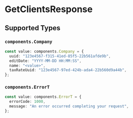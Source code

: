 # GetClientsResponse


## Supported Types

### `components.Company`

```typescript
const value: components.Company = {
  uuid: "123e4567-f315-41ed-85f5-22b561afde9b",
  editDate: "YYYY-MM-DD HH:MM:SS",
  name: "<value>",
  taxRateUuid: "123e4567-97ed-424b-ada4-22b560d9a44b",
};
```

### `components.ErrorT`

```typescript
const value: components.ErrorT = {
  errorCode: 1000,
  message: "An error occurred completing your request",
};
```

